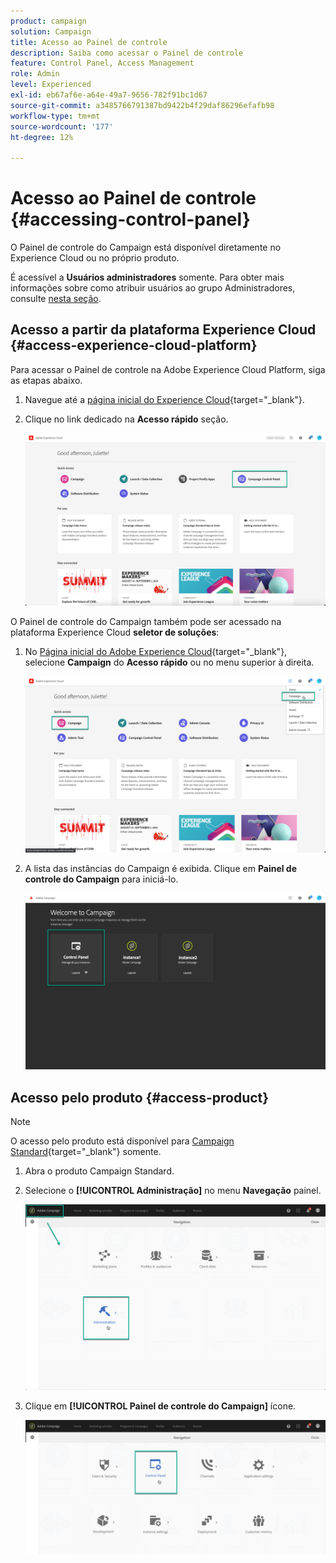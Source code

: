 ```yaml
---
product: campaign
solution: Campaign
title: Acesso ao Painel de controle
description: Saiba como acessar o Painel de controle
feature: Control Panel, Access Management
role: Admin
level: Experienced
exl-id: eb67af6e-a64e-49a7-9656-782f91bc1d67
source-git-commit: a3485766791387bd9422b4f29daf86296efafb98
workflow-type: tm+mt
source-wordcount: '177'
ht-degree: 12%

---
```


# Acesso ao Painel de controle {#accessing-control-panel}

O Painel de controle do Campaign está disponível diretamente no Experience Cloud ou no próprio produto.

É acessível a **Usuários administradores** somente. Para obter mais informações sobre como atribuir usuários ao grupo Administradores, consulte [nesta seção](../../discover/using/managing-permissions.md).

## Acesso a partir da plataforma Experience Cloud {#access-experience-cloud-platform}

Para acessar o Painel de controle na Adobe Experience Cloud Platform, siga as etapas abaixo.

1. Navegue até a [página inicial do Experience Cloud](https://experiencecloud.adobe.com/){target="_blank"}.

1. Clique no link dedicado na **Acesso rápido** seção.

   ![](assets/do-not-localize/quickaccess.png)

O Painel de controle do Campaign também pode ser acessado na plataforma Experience Cloud **seletor de soluções**:

1. No [Página inicial do Adobe Experience Cloud](https://experiencecloud.adobe.com/){target="_blank"}, selecione **Campaign** do **Acesso rápido** ou no menu superior à direita.

   ![](assets/do-not-localize/control_panel_access1.png)

1. A lista das instâncias do Campaign é exibida. Clique em **Painel de controle do Campaign** para iniciá-lo.

   ![](assets/do-not-localize/control_panel_access2.png)

## Acesso pelo produto {#access-product}

>[!NOTE]
>
>O acesso pelo produto está disponível para [Campaign Standard](https://experienceleague.adobe.com/docs/campaign-standard/using/campaign-standard-home.html?lang=pt-BR){target="_blank"} somente.

1. Abra o produto Campaign Standard.

1. Selecione o **[!UICONTROL Administração]** no menu **Navegação** painel.

   ![](assets/control_panel_access3.png)

1. Clique em **[!UICONTROL Painel de controle do Campaign]** ícone.

   ![](assets/control_panel_access4.png)
